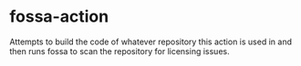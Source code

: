 # fossa-action
Attempts to build the code of whatever repository this action is used in and then runs fossa to scan the repository for licensing issues.
